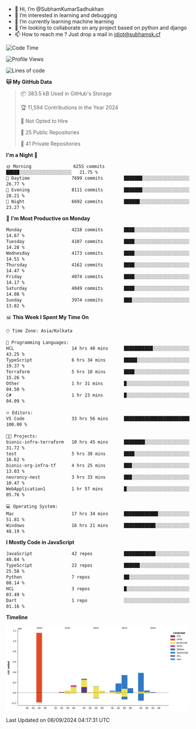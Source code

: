 - 👋 Hi, I’m @SubhamKumarSadhukhan
- 👀 I’m interested in learning and debugging
- 🌱 I’m currently learning machine learning
- 💞️ I’m looking to collaborate on any project based on python and django
- 📫 How to reach me ?
      Just drop a mail in idiot@subhamsk.cf

<!---
SubhamKumarSadhukhan/SubhamKumarSadhukhan is a ✨ special ✨ repository because its `README.md` (this file) appears on your GitHub profile.
You can click the Preview link to take a look at your changes.
--->


<!--START_SECTION:waka-->
![Code Time](http://img.shields.io/badge/Code%20Time-2%2C472%20hrs%2043%20mins-blue)

![Profile Views](http://img.shields.io/badge/Profile%20Views-0-blue)

![Lines of code](https://img.shields.io/badge/From%20Hello%20World%20I%27ve%20Written-2.9%20million%20lines%20of%20code-blue)

**🐱 My GitHub Data** 

> 📦 383.5 kB Used in GitHub's Storage 
 > 
> 🏆 11,594 Contributions in the Year 2024
 > 
> 🚫 Not Opted to Hire
 > 
> 📜 25 Public Repositories 
 > 
> 🔑 41 Private Repositories 
 > 
**I'm a Night 🦉** 

```text
🌞 Morning                6255 commits        █████░░░░░░░░░░░░░░░░░░░░   21.75 % 
🌆 Daytime                7699 commits        ███████░░░░░░░░░░░░░░░░░░   26.77 % 
🌃 Evening                8111 commits        ███████░░░░░░░░░░░░░░░░░░   28.21 % 
🌙 Night                  6692 commits        ██████░░░░░░░░░░░░░░░░░░░   23.27 % 
```
📅 **I'm Most Productive on Monday** 

```text
Monday                   4218 commits        ████░░░░░░░░░░░░░░░░░░░░░   14.67 % 
Tuesday                  4107 commits        ████░░░░░░░░░░░░░░░░░░░░░   14.28 % 
Wednesday                4173 commits        ████░░░░░░░░░░░░░░░░░░░░░   14.51 % 
Thursday                 4162 commits        ████░░░░░░░░░░░░░░░░░░░░░   14.47 % 
Friday                   4074 commits        ████░░░░░░░░░░░░░░░░░░░░░   14.17 % 
Saturday                 4049 commits        ████░░░░░░░░░░░░░░░░░░░░░   14.08 % 
Sunday                   3974 commits        ███░░░░░░░░░░░░░░░░░░░░░░   13.82 % 
```


📊 **This Week I Spent My Time On** 

```text
🕑︎ Time Zone: Asia/Kolkata

💬 Programming Languages: 
HCL                      14 hrs 40 mins      ███████████░░░░░░░░░░░░░░   43.25 % 
TypeScript               6 hrs 34 mins       █████░░░░░░░░░░░░░░░░░░░░   19.37 % 
Terraform                5 hrs 10 mins       ████░░░░░░░░░░░░░░░░░░░░░   15.26 % 
Other                    1 hr 31 mins        █░░░░░░░░░░░░░░░░░░░░░░░░   04.50 % 
C#                       1 hr 23 mins        █░░░░░░░░░░░░░░░░░░░░░░░░   04.09 % 

🔥 Editors: 
VS Code                  33 hrs 56 mins      █████████████████████████   100.00 % 

🐱‍💻 Projects: 
bionic-infra-terraform   10 hrs 45 mins      ████████░░░░░░░░░░░░░░░░░   31.72 % 
test                     5 hrs 38 mins       ████░░░░░░░░░░░░░░░░░░░░░   16.62 % 
bionic-org-infra-tf      4 hrs 25 mins       ███░░░░░░░░░░░░░░░░░░░░░░   13.03 % 
neuroncy-nest            3 hrs 33 mins       ███░░░░░░░░░░░░░░░░░░░░░░   10.47 % 
WebApplication1          1 hr 57 mins        █░░░░░░░░░░░░░░░░░░░░░░░░   05.76 % 

💻 Operating System: 
Mac                      17 hrs 34 mins      █████████████░░░░░░░░░░░░   51.81 % 
Windows                  16 hrs 21 mins      ████████████░░░░░░░░░░░░░   48.19 % 
```

**I Mostly Code in JavaScript** 

```text
JavaScript               42 repos            ████████████░░░░░░░░░░░░░   48.84 % 
TypeScript               22 repos            ██████░░░░░░░░░░░░░░░░░░░   25.58 % 
Python                   7 repos             ██░░░░░░░░░░░░░░░░░░░░░░░   08.14 % 
HCL                      3 repos             █░░░░░░░░░░░░░░░░░░░░░░░░   03.49 % 
Dart                     1 repo              ░░░░░░░░░░░░░░░░░░░░░░░░░   01.16 % 
```



**Timeline**

![Lines of Code chart](https://raw.githubusercontent.com/SubhamKumarSadhukhan/SubhamKumarSadhukhan/main/assets/bar_graph.png)


 Last Updated on 06/09/2024 04:17:31 UTC
<!--END_SECTION:waka-->
